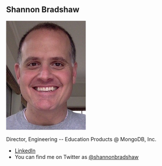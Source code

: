 Shannon Bradshaw
----------------

![](photos/shannon-bradshaw.jpg)

Director, Engineering -- Education Products @ MongoDB, Inc.

* [LinkedIn](https://www.linkedin.com/pub/shannon-bradshaw/2/964/23)
* You can find me on Twitter as [@shannonbradshaw](https://www.twitter.com/shannonbradshaw)

